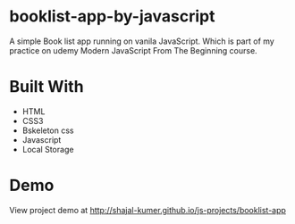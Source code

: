 # booklist-app-by-javascript

A simple Book list app running on vanila JavaScript. Which is part of my practice on udemy Modern JavaScript From The Beginning course.

# Built With
- HTML
- CSS3
- Bskeleton css
- Javascript
- Local Storage

# Demo

View project demo at http://shajal-kumer.github.io/js-projects/booklist-app

